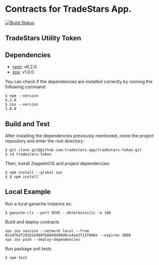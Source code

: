 # Contracts for TradeStars App.
[![Build Status](https://travis-ci.com/tradestars-app/tradestars-token.svg?branch=master)](https://travis-ci.com/tradestars-app/tradestars-token)

## TradeStars Utility Token

## Dependencies
- [npm](https://www.npmjs.com/): v6.2.0.
- [zos](https://www.npmjs.com/package/zos): v1.0.0

You can check if the dependencies are installed correctly by running the following command:

```
$ npm --version
6.2.0
$ zos --version
1.0.0
```

## Build and Test
After installing the dependencies previously mentioned, clone the project repository and enter the root directory:

```
$ git clone git@github.com:tradestars-app/tradestars-token.git
$ cd tradestars-token
```

Then, install ZeppelinOS and project dependencies:

```
$ npm install --global zos
$ $ npm install`
```

## Local Example

Run a local ganache instance as:

`$ ganache-cli --port 9545 --deterministic -e 100`

Build and deploy contracts

```
npx zos session --network local --from 0x1df62f291b2e969fb0849d99d9ce41e2f137006e --expires 3600
npx zos push --deploy-dependencies
```

Run package unit tests

`$ npm test`

